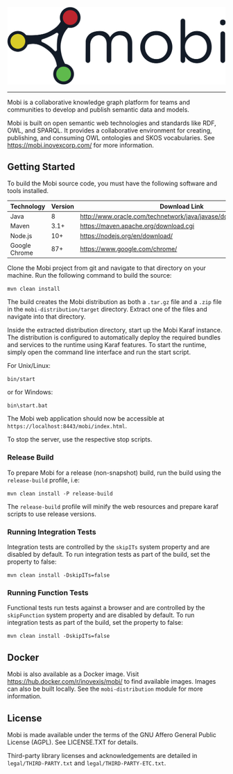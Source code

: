 ![Mobi Logo](com.mobi.web/src/main/resources/public/images/mobi-primary-logo.png?raw=true "Mobi")
***

Mobi is a collaborative knowledge graph platform for teams and communities to develop and publish semantic data and models.

Mobi is built on open semantic web technologies and standards like RDF, OWL, and SPARQL. It provides a collaborative environment for creating, publishing, and consuming OWL ontologies and SKOS vocabularies.
See https://mobi.inovexcorp.com/ for more information.

## Getting Started

To build the Mobi source code, you must have the following software and tools installed.

| Technology  | Version  | Download Link  |
| ----------- | -------- | -------------- |
| Java        | 8        | http://www.oracle.com/technetwork/java/javase/downloads/index.html  |
| Maven       | 3.1+      | https://maven.apache.org/download.cgi  |
| Node.js     | 10+      | https://nodejs.org/en/download/  |
| Google Chrome | 87+ | https://www.google.com/chrome/ |

Clone the Mobi project from git and navigate to that directory on your machine. Run the following command to build the source:

```
mvn clean install
```

The build creates the Mobi distribution as both a `.tar.gz` file and a `.zip` file in the
`mobi-distribution/target` directory. Extract one of the files and navigate into that directory.

Inside the extracted distribution directory, start up the Mobi Karaf instance. The distribution is configured to automatically deploy the required bundles and services to the runtime using Karaf features. To start the runtime, simply open the command line interface and run the start script.

For Unix/Linux:

```
bin/start
```

or for Windows:

```
bin\start.bat
```

The Mobi web application should now be accessible at `https://localhost:8443/mobi/index.html`.

To stop the server, use the respective stop scripts.

### Release Build

To prepare Mobi for a release (non-snapshot) build, run the build using the `release-build` profile, i.e:

```
mvn clean install -P release-build
```

The `release-build` profile will minify the web resources and prepare karaf scripts to use release versions.

### Running Integration Tests

Integration tests are controlled by the `skipITs` system property and are disabled by default. To run integration tests as part of the build, set the property to false:

```
mvn clean install -DskipITs=false
```

### Running Function Tests

Functional tests run tests against a browser and are controlled by the `skipFunction` system property and are disabled by default. To run integration tests as part of the build, set the property to false:

```
mvn clean install -DskipITs=false
```

## Docker

Mobi is also available as a Docker image. Visit https://hub.docker.com/r/inovexis/mobi/ to find available images. Images can also be built locally. See the `mobi-distribution` module for more information.

## License

Mobi is made available under the terms of the GNU Affero General Public License (AGPL).  See LICENSE.TXT for details.

Third-party library licenses and acknowledgements are detailed in `legal/THIRD-PARTY.txt` and `legal/THIRD-PARTY-ETC.txt`.
